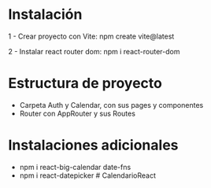 # Instalación

1 - Crear proyecto con Vite: npm create vite@latest

2 - Instalar react router dom: npm i react-router-dom

# Estructura de proyecto
- Carpeta Auth y Calendar, con sus pages y componentes
- Router con AppRouter y sus Routes

# Instalaciones adicionales
- npm i react-big-calendar date-fns
- npm i react-datepicker
#   C a l e n d a r i o R e a c t  
 